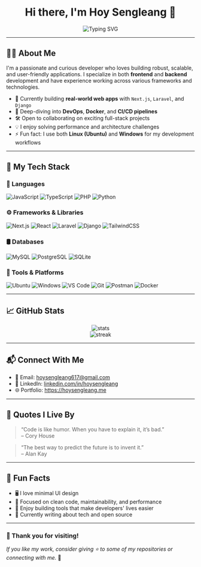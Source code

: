 <h1 align="center">Hi there, I'm Hoy Sengleang 👋</h1>

<p align="center">
  <img src="https://readme-typing-svg.herokuapp.com?font=Fira+Code&weight=600&size=25&pause=1000&color=4A90E2&center=true&vCenter=true&width=435&lines=Full-Stack+Web+Developer;Open+Source+Contributor;Tech+Explorer+%F0%9F%9A%80" alt="Typing SVG" />
</p>

---

## 🧑‍💻 About Me

I'm a passionate and curious developer who loves building robust, scalable, and user-friendly applications. I specialize in both **frontend** and **backend** development and have experience working across various frameworks and technologies.

- 🔭 Currently building **real-world web apps** with `Next.js`, `Laravel`, and `Django`
- 🌱 Deep-diving into **DevOps**, **Docker**, and **CI/CD pipelines**
- 🛠 Open to collaborating on exciting full-stack projects
- 💡 I enjoy solving performance and architecture challenges
- ⚡ Fun fact: I use both **Linux (Ubuntu)** and **Windows** for my development workflows

---

## 🚀 My Tech Stack

### 📌 Languages

![JavaScript](https://img.shields.io/badge/-JavaScript-F7DF1E?style=flat-square&logo=javascript&logoColor=black)
![TypeScript](https://img.shields.io/badge/-TypeScript-007ACC?style=flat-square&logo=typescript&logoColor=white)
![PHP](https://img.shields.io/badge/-PHP-777BB4?style=flat-square&logo=php&logoColor=white)
![Python](https://img.shields.io/badge/-Python-3776AB?style=flat-square&logo=python&logoColor=white)

### ⚙️ Frameworks & Libraries

![Next.js](https://img.shields.io/badge/-Next.js-000000?style=flat-square&logo=next.js)
![React](https://img.shields.io/badge/-React-61DAFB?style=flat-square&logo=react&logoColor=black)
![Laravel](https://img.shields.io/badge/-Laravel-FF2D20?style=flat-square&logo=laravel&logoColor=white)
![Django](https://img.shields.io/badge/-Django-092E20?style=flat-square&logo=django&logoColor=white)
![TailwindCSS](https://img.shields.io/badge/-TailwindCSS-38B2AC?style=flat-square&logo=tailwind-css)

### 🛢 Databases

![MySQL](https://img.shields.io/badge/-MySQL-4479A1?style=flat-square&logo=mysql&logoColor=white)
![PostgreSQL](https://img.shields.io/badge/-PostgreSQL-336791?style=flat-square&logo=postgresql&logoColor=white)
![SQLite](https://img.shields.io/badge/-SQLite-003B57?style=flat-square&logo=sqlite&logoColor=white)

### 🧰 Tools & Platforms

![Ubuntu](https://img.shields.io/badge/-Ubuntu-E95420?style=flat-square&logo=ubuntu&logoColor=white)
![Windows](https://img.shields.io/badge/-Windows-0078D6?style=flat-square&logo=windows&logoColor=white)
![VS Code](https://img.shields.io/badge/-VSCode-007ACC?style=flat-square&logo=visual-studio-code)
![Git](https://img.shields.io/badge/-Git-F05032?style=flat-square&logo=git&logoColor=white)
![Postman](https://img.shields.io/badge/-Postman-FF6C37?style=flat-square&logo=postman&logoColor=white)
![Docker](https://img.shields.io/badge/-Docker-2496ED?style=flat-square&logo=docker&logoColor=white)

---

## 📈 GitHub Stats

<p align="center">
  <img src="https://github-readme-stats.vercel.app/api?username=hoysengleang&show_icons=true&theme=radical&count_private=true&hide_border=true" alt="stats" />
  <br />
  <img src="https://github-readme-streak-stats.herokuapp.com?user=hoysengleang&theme=radical&hide_border=true" alt="streak" />
</p>

---

## 📬 Connect With Me

- 📧 Email: [hoysengleang617@gmail.com](mailto:hoysengleang617@gmail.com)
- 💼 LinkedIn: [linkedin.com/in/hoysengleang](https://linkedin.com/in/hoysengleang)
- 🌐 Portfolio: https://hoysengleang.me

---

## 🧠 Quotes I Live By

> “Code is like humor. When you have to explain it, it’s bad.”  
> – Cory House

> “The best way to predict the future is to invent it.”  
> – Alan Kay

---

## 🧩 Fun Facts

- 🖥 I love minimal UI design
- 🎯 Focused on clean code, maintainability, and performance
- 🧩 Enjoy building tools that make developers' lives easier
- 📘 Currently writing about tech and open source

---

### 🙏 Thank you for visiting!

_If you like my work, consider giving ⭐ to some of my repositories or connecting with me._ 🚀
